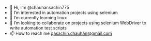 - 👋 Hi, I’m @chauhansachin775
- 👀 I’m interested in automation projects using selenium
- 🌱 I’m currently learning linux
- 💞️ I’m looking to collaborate on projects using selenium WebDriver to write automation test scripts
- 📫 How to reach me qasachin.chauhan@gmail.com

<!---
chauhansachin775/chauhansachin775 is a ✨ special ✨ repository because its `README.md` (this file) appears on your GitHub profile.
You can click the Preview link to take a look at your changes.
--->

